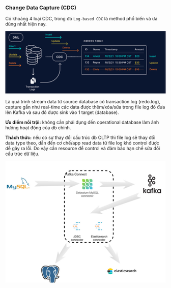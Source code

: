 ### Change Data Capture (CDC)
Có khoảng 4 loại CDC, trong đó ``Log-based CDC`` là method phổ biến và ưa dùng nhất hiện nay.
 
 ![](/assets/images/log-based-cdc.jpg)

Là quá trình stream data từ source database có transaction.log (redo.log), capture gần như real-time các data được thêm/xóa/sửa trong file log đó đưa lên Kafka và sau đó được sink vào 1 target (database).

**Ưu điểm nổi trội:** không cần phải đụng đến operational database làm ảnh hưởng hoạt động của db chính.

**Thách thức:** nếu có sự thay đổi cấu trúc db OLTP thì file log sẽ thay đổi data type theo, dẫn đến cơ chế/app read data từ file log khó control được dễ gây ra lỗi. Do vậy cần resource để control và đảm bảo hạn chế sửa đổi cấu trúc dữ liệu.


 ![](/assets/images/cdc.jpg)